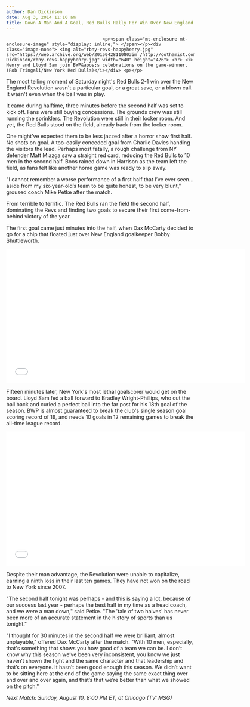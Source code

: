 ```yaml
---
author: Dan Dickinson
date: Aug 3, 2014 11:10 am
title: Down A Man And A Goal, Red Bulls Rally For Win Over New England
---
```


	
										<p><span class="mt-enclosure mt-enclosure-image" style="display: inline;"> </span></p><div class="image-none"> <img alt="rbny-revs-happyhenry.jpg" src="https://web.archive.org/web/20150428110803im_/http://gothamist.com/attachments/Dan Dickinson/rbny-revs-happyhenry.jpg" width="640" height="426"> <br> <i> Henry and Lloyd Sam join BWP&apos;s celebrations on the game-winner. (Rob Tringali/New York Red Bulls)</i></div> <p></p>

<p>The most telling moment of Saturday night&apos;s Red Bulls 2-1 win over the New England Revolution wasn&apos;t a particular goal, or a great save, or a blown call. It wasn&apos;t even when the ball was in play.</p>

<p>It came during halftime, three minutes before the second half was set to kick off. Fans were still buying concessions. The grounds crew was still running the sprinklers. The Revolution were still in their locker room. And yet, the Red Bulls stood on the field, already back from the locker room.</p>

<p>One might&apos;ve expected them to be less jazzed after a horror show first half. No shots on goal. A too-easily conceded goal from Charlie Davies handing the visitors the lead. Perhaps most fatally, a rough challenge from NY defender Matt Miazga saw a straight red card, reducing the Red Bulls to 10 men in the second half. Boos rained down in Harrison as the team left the field, as fans felt like another home game was ready to slip away.</p>

<p>&quot;I cannot remember a worse performance of a first half that I&#x2019;ve ever seen&#x2026; aside from my six-year-old&#x2019;s team to be quite honest, to be very blunt,&quot; groused coach Mike Petke after the match.</p>

<p>From terrible to terrific. The Red Bulls ran the field the second half, dominating the Revs and finding two goals to secure their first come-from-behind victory of the year. </p>

<p>The first goal came just minutes into the half, when Dax McCarty decided to go for a chip that floated just over New England goalkeeper Bobby Shuttleworth.</p>

<p><iframe width="640" height="360" src="//web.archive.org/web/20150428110803if_/http://www.youtube.com/embed/jY2Z3aKFO_0" frameborder="0" allowfullscreen></iframe></p>

<p>Fifteen minutes later, New York&apos;s most lethal goalscorer would get on the board. Lloyd Sam fed a ball forward to Bradley Wright-Phillips, who cut the ball back and curled a perfect ball into the far post for his 18th goal of the season. BWP is almost guaranteed to break the club&apos;s single season goal scoring record of 19, and needs 10 goals in 12 remaining games to break the all-time league record.</p>

<p><iframe width="640" height="360" src="//web.archive.org/web/20150428110803if_/http://www.youtube.com/embed/hMepk86X_Ew" frameborder="0" allowfullscreen></iframe></p>

<p>Despite their man advantage, the Revolution were unable to capitalize, earning a ninth loss in their last ten games. They have not won on the road to New York since 2007.</p>

<p>&quot;The second half tonight was perhaps - and this is saying a lot, because of our success last year - perhaps the best half in my time as a head coach, and we were a man down,&quot; said Petke. &quot;The &apos;tale of two halves&apos; has never been more of an accurate statement in the history of sports than us tonight.&quot;</p>

<p>&quot;I thought for 30 minutes in the second half we were brilliant, almost unplayable,&quot; offered Dax McCarty after the match.  &quot;With 10 men, especially, that&apos;s something that shows you how good of a team we can be. I don&#x2019;t know why this season we&#x2019;ve been very inconsistent, you know we just haven&#x2019;t shown the fight and the same character and that leadership and  that&#x2019;s on everyone. It hasn&#x2019;t been good enough this season. We didn&#x2019;t want to be sitting here at the end of the game saying the same exact thing over and over and over again, and that&#x2019;s that we&#x2019;re better than what we showed on the pitch.&quot;</p>

<p><em>Next Match: Sunday, August 10, 8:00 PM ET, at Chicago (TV: MSG)</em></p>					
										
									
				